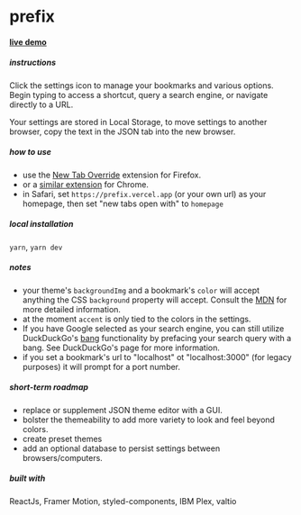 # prefix

#### [live demo](https://prefix.vercel.app)

##### instructions

Click the settings icon to manage your bookmarks and various options. Begin typing
to access a shortcut, query a search engine, or navigate directly to a URL.

Your settings are stored in Local Storage, to move settings to another browser, copy the text in the JSON tab into the new browser.

##### how to use

-   use the [New Tab Override](https://addons.mozilla.org/en-US/firefox/addon/new-tab-override/) extension for Firefox.
-   or a [similar extension](https://chrome.google.com/webstore/detail/new-tab-redirect/icpgjfneehieebagbmdbhnlpiopdcmna?hl=en-GB) for Chrome.
-   in Safari, set `https://prefix.vercel.app` (or your own url) as your homepage, then set "new tabs open with" to `homepage`

##### local installation

`yarn`, `yarn dev`

##### notes

-   your theme's `backgroundImg` and a bookmark's `color` will accept anything the CSS `background` property will accept. Consult the [MDN](https://developer.mozilla.org/en-US/docs/Web/CSS/background) for more detailed information.
-   at the moment `accent` is only tied to the colors in the settings.
-   If you have Google selected as your search engine, you can still utilize DuckDuckGo's [bang]() functionality by prefacing your search query with a bang. See DuckDuckGo's page for more information.
-   if you set a bookmark's url to "localhost" ot "localhost:3000" (for legacy purposes) it will prompt for a port number.

##### short-term roadmap

-   replace or supplement JSON theme editor with a GUI.
-   bolster the themeability to add more variety to look and feel beyond colors.
-   create preset themes
-   add an optional database to persist settings between browsers/computers.

##### built with

ReactJs, Framer Motion, styled-components, IBM Plex, valtio
